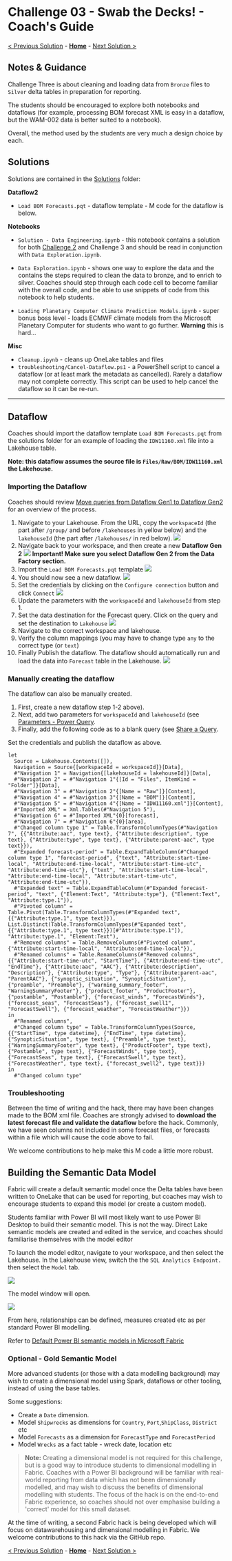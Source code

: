 # Challenge 03 - Swab the Decks! - Coach's Guide

[< Previous Solution](./Solution-02.md) - **[Home](./README.md)** - [Next Solution >](./Solution-04.md)

## Notes & Guidance

Challenge Three is about cleaning and loading data from ``Bronze`` files to ``Silver`` delta tables in preparation for reporting.

The students should be encouraged to explore both notebooks and dataflows (for example, processing BOM forecast XML is easy in a dataflow, but the WAM-002 data is better suited to a notebook).

Overall, the method used by the students are very much a design choice by each.

## Solutions

Solutions are contained in the [Solutions](./Solutions) folder:

__Dataflow2__

- ``Load BOM Forecasts.pqt`` - dataflow template - M code for the dataflow is below.

__Notebooks__

- ``Solution - Data Engineering.ipynb`` - this notebook contains a solution for both [Challenge 2](Solution-02.md) and Challenge 3 and should be read in conjunction with ``Data Exploration.ipynb``.

- ``Data Exploration.ipynb`` - shows one way to explore the data and the contains the steps required to clean the data to bronze, and to enrich to silver. Coaches should step through each code cell to become familiar with the overall code, and be able to use snippets of code from this notebook to help students.
  
- ``Loading Planetary Computer Climate Prediction Models.ipynb`` - super bonus boss level - loads ECMWF climate models from the Microsoft Planetary Computer for students who want to go further. **Warning** this is hard...

__Misc__

- ``Cleanup.ipynb`` - cleans up OneLake tables and files
- ``troubleshooting/Cancel-Dataflow.ps1`` - a PowerShell script to cancel a dataflow (or at least mark the metadata as cancelled). Rarely a dataflow may not complete correctly. This script can be used to help cancel the dataflow so it can be re-run.

---

## Dataflow

Coaches should import the dataflow template ``Load BOM Forecasts.pqt`` from the solutions folder for an example of loading the ``IDW11160.xml`` file into a Lakehouse table. 

**Note: this dataflow assumes the source file is ``Files/Raw/BOM/IDW11160.xml`` the Lakehouse.**

### Importing the Dataflow

Coaches should review [Move queries from Dataflow Gen1 to Dataflow Gen2](https://learn.microsoft.com/en-us/fabric/data-factory/move-dataflow-gen1-to-dataflow-gen2) for an overview of the process.

1. Navigate to your Lakehouse. From the URL, copy the ``workspaceId`` (the part after ``/group/`` and before ``/lakehouses`` in yellow below) and the ``lakehouseId`` (the part after ``/lakehouses/`` in red below).
![](./images/workspacelakehouseid.png)
1. Navigate back to your workspace, and then create a new **Dataflow Gen 2**
![](images/dataflowgen2.png)
**Important! Make sure you select Dataflow Gen 2 from the Data Factory section.**
1. Import the ``Load BOM Forecasts.pqt`` template
![](images/importdataflow.png)
1. You should now see a new dataflow. 
![](images/newdataflow.png)
1. Set the credentials by clicking on the ``Configure connection`` button and click ``Connect``
![](images/dataflowcreds.png)
1. Update the parameters with the ``workspaceId`` and ``lakehouseId`` from step 1.
1. Set the data destination for the Forecast query. Click on the query and set the destination to ``Lakehouse``
![](images/destination.png)
1. Navigate to the correct workspace and lakehouse. 
1. Verify the column mappings (you may have to change type ``any`` to the correct type (or ``text``)
1. Finally Publish the dataflow. The dataflow should automatically run and load the data into ``Forecast`` table in the Lakehouse.
![](images/forecasts.png)


### Manually creating the dataflow

The dataflow can also be manually created.

1. First, create a new dataflow step 1-2 above). 
1. Next, add two parameters for ``workspaceId`` and ``lakehouseId`` (see [Parameters - Power Query](https://learn.microsoft.com/en-us/power-query/power-query-query-parameters#creating-a-parameter). 
1. Finally, add the following code as to a blank query (see [Share a Query](https://learn.microsoft.com/en-us/power-query/share-query#copy-the-m-code).

Set the credentials and publish the dataflow as above.

```
let
  Source = Lakehouse.Contents([]),
  Navigation = Source{[workspaceId = workspaceId]}[Data],
  #"Navigation 1" = Navigation{[lakehouseId = lakehouseId]}[Data],
  #"Navigation 2" = #"Navigation 1"{[Id = "Files", ItemKind = "Folder"]}[Data],
  #"Navigation 3" = #"Navigation 2"{[Name = "Raw"]}[Content],
  #"Navigation 4" = #"Navigation 3"{[Name = "BOM"]}[Content],
  #"Navigation 5" = #"Navigation 4"{[Name = "IDW11160.xml"]}[Content],
  #"Imported XML" = Xml.Tables(#"Navigation 5"),
  #"Navigation 6" = #"Imported XML"{0}[forecast],
  #"Navigation 7" = #"Navigation 6"{0}[area],
  #"Changed column type 1" = Table.TransformColumnTypes(#"Navigation 7", {{"Attribute:aac", type text}, {"Attribute:description", type text}, {"Attribute:type", type text}, {"Attribute:parent-aac", type text}}),
  #"Expanded forecast-period" = Table.ExpandTableColumn(#"Changed column type 1", "forecast-period", {"text", "Attribute:start-time-local", "Attribute:end-time-local", "Attribute:start-time-utc", "Attribute:end-time-utc"}, {"text", "Attribute:start-time-local", "Attribute:end-time-local", "Attribute:start-time-utc", "Attribute:end-time-utc"}),
  #"Expanded text" = Table.ExpandTableColumn(#"Expanded forecast-period", "text", {"Element:Text", "Attribute:type"}, {"Element:Text", "Attribute:type.1"}),
  #"Pivoted column" = Table.Pivot(Table.TransformColumnTypes(#"Expanded text", {{"Attribute:type.1", type text}}), List.Distinct(Table.TransformColumnTypes(#"Expanded text", {{"Attribute:type.1", type text}})[#"Attribute:type.1"]), "Attribute:type.1", "Element:Text"),
  #"Removed columns" = Table.RemoveColumns(#"Pivoted column", {"Attribute:start-time-local", "Attribute:end-time-local"}),
  #"Renamed columns" = Table.RenameColumns(#"Removed columns", {{"Attribute:start-time-utc", "StartTime"}, {"Attribute:end-time-utc", "EndTime"}, {"Attribute:aac", "AAC"}, {"Attribute:description", "Description"}, {"Attribute:type", "Type"}, {"Attribute:parent-aac", "ParentAAC"}, {"synoptic_situation", "SynopticSituation"}, {"preamble", "Preamble"}, {"warning_summary_footer", "WarningSummaryFooter"}, {"product_footer", "ProductFooter"}, {"postamble", "Postamble"}, {"forecast_winds", "ForecastWinds"}, {"forecast_seas", "ForecastSeas"}, {"forecast_swell1", "ForecastSwell"}, {"forecast_weather", "ForecastWeather"}})
in
  #"Renamed columns",
  #"Changed column type" = Table.TransformColumnTypes(Source, {{"StartTime", type datetime}, {"EndTime", type datetime}, {"SynopticSituation", type text}, {"Preamble", type text}, {"WarningSummaryFooter", type text}, {"ProductFooter", type text}, {"Postamble", type text}, {"ForecastWinds", type text}, {"ForecastSeas", type text}, {"ForecastSwell", type text}, {"ForecastWeather", type text}, {"forecast_swell2", type text}})
in
  #"Changed column type"
```
### Troubleshooting
Between the time of writing and the hack, there may have been changes made to the BOM xml file. Coaches are strongly advised to **download the latest forecast file and validate the dataflow** before the hack. Commonly, we have seen columns not included in some forecast files, or forecasts within a file which will cause the code above to fail.

We welcome contributions to help make this M code a little more robust.

## Building the Semantic Data Model

Fabric will create a default semantic model once the Delta tables have been written to OneLake that can be used for reporting, but coaches may wish to encourage students to expand this model (or create a custom model). 


Students familiar with Power BI will most likely want to use Power BI Desktop to build their semantic model. This is not the way. Direct Lake semantic models are created and edited in the service, and coaches should familiarise themselves with the model editor

To launch the model editor, navigate to your workspace, and then select the Lakehouse. In the Lakehouse view, switch the the ``SQL Analytics Endpoint.`` then select the ``Model`` tab.

![](images/sqlanalysisendpoint.png)

The model window will open.

![](images/modelview.png)

From here, relationships can be defined, measures created etc as per standard Power BI modelling.

Refer to [Default Power BI semantic models in Microsoft Fabric](https://learn.microsoft.com/en-us/fabric/data-warehouse/semantic-models)

### Optional - Gold Semantic Model

More advanced students (or those with a data modelling background) may wish to create a dimensional model using Spark, dataflows or other tooling, instead of using the base tables. 

Some suggestions:

- Create a ``Date`` dimension. 
- Model ``Shipwrecks`` as dimensions for ``Country``, ``Port``,``ShipClass``, ``District`` etc
- Model ``Forecasts`` as a dimension for ``ForecastType`` and ``ForecastPeriod``
- Model ``Wrecks`` as a fact table - wreck date, location etc


> **Note:** Creating a dimensional model is not required for this challenge, but is a good way to introduce students to dimensional modelling in Fabric. Coaches with a Power BI background will be familiar with real-world reporting from data which has not been dimensionally modelled, and may wish to discuss the benefits of dimensional modelling with students. The focus of the hack is on the end-to-end Fabric experience, so coaches should not over emphasise building a 'correct' model for this small dataset.

At the time of writing, a second Fabric hack is being developed which will focus on datawarehousing and dimensional modelling in Fabric. We welcome contributions to this hack via the GitHub repo.

[< Previous Solution](./Solution-02.md) - **[Home](./README.md)** - [Next Solution >](./Solution-04.md)

